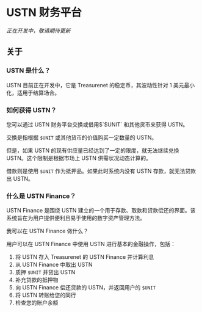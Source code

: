 # USTN 财务平台

_正在开发中，敬请期待更新_

## 关于

### USTN 是什么？

USTN 目前正在开发中，它是 Treasurenet 的稳定币，其波动性针对 1 美元最小化，适用于结算场合。

### 如何获得 USTN？

您可以通过 USTN 财务平台交换或借用$`$UNIT` 和其他货币来获得 USTN。

交换是指根据 `$UNIT` 或其他货币的价值购买一定数量的 USTN。

但是，如果 USTN 的现有供应量已经达到了一定的限度，就无法继续兑换 USTN。这个限制是根据市场上 USTN 供需状况动态计算的。

借款则是使用 `$UNIT` 作为抵押品。如果此时系统内没有 USTN 存款，就无法贷款出 USTN。

### 什么是 USTN Finance？

USTN Finance 是围绕 USTN 建立的一个用于存款、取款和贷款偿还的界面。该系统旨在为用户提供便利且易于使用的数字资产管理方法。

我可以在 USTN Finance 做什么？

用户可以在 USTN Finance 中使用 USTN 进行基本的金融操作，包括：

1. 将 USTN 存入 Treasurenet 的 USTN Finance 并计算利息
2. 从 USTN Finance 中取出 USTN
3. 质押 `$UNIT` 并贷出 USTN
4. 补充贷款的抵押物
5. 向 USTN Finance 偿还贷款的 USTN，并返回用户的 `$UNIT`
6. 将 USTN 转账给您的同行
7. 检查您的账户余额
